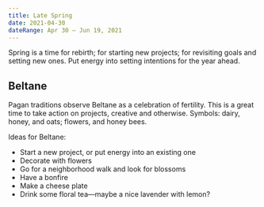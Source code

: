 ```yaml
---
title: Late Spring
date: 2021-04-30
dateRange: Apr 30 – Jun 19, 2021
---
```


Spring is a time for rebirth; for starting new projects; for revisiting goals and setting new ones. Put energy into setting intentions for the year ahead.

## Beltane

Pagan traditions observe Beltane as a celebration of fertility. This is a great time to take action on projects, creative and otherwise. Symbols: dairy, honey, and oats; flowers, and honey bees.

Ideas for Beltane:

* Start a new project, or put energy into an existing one
* Decorate with flowers
* Go for a neighborhood walk and look for blossoms
* Have a bonfire
* Make a cheese plate
* Drink some floral tea—maybe a nice lavender with lemon?